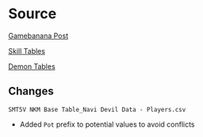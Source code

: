 # Source

[Gamebanana Post](https://gamebanana.com/posts/11793083)

[Skill Tables](https://docs.google.com/spreadsheets/d/1qqAH0bFeck0k_BcItcgH3xrV7uCryBwTVerv-iA8Ynw/edit?usp=sharing)

[Demon Tables](https://docs.google.com/spreadsheets/d/15W1WpIfx-h9wYEmXlnPiPTpgAAlsWZ7-M8xiwhVzAN8/edit?usp=sharing)

## Changes

`SMT5V NKM Base Table_Navi Devil Data - Players.csv`

- Added `Pot` prefix to potential values to avoid conflicts
